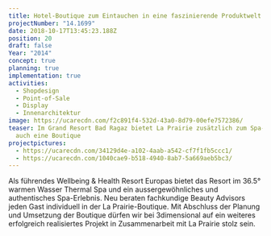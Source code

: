 ```yaml
---
title: Hotel-Boutique zum Eintauchen in eine faszinierende Produktwelt
projectNumber: "14.1699"
date: 2018-10-17T13:45:23.188Z
position: 20
draft: false
Year: "2014"
concept: true
planning: true
implementation: true
activities:
  - Shopdesign
  - Point-of-Sale
  - Display
  - Innenarchitektur
image: https://ucarecdn.com/f2c891f4-532d-43a0-8d79-00efe7572386/
teaser: Im Grand Resort Bad Ragaz bietet La Prairie zusätzlich zum Spa-Erlebnis
  auch eine Boutique
projectpictures:
  - https://ucarecdn.com/34129d4e-a102-4aab-a542-cf7f1fb5ccc1/
  - https://ucarecdn.com/1040cae9-b518-4940-8ab7-5a669aeb5bc3/
---
```

Als führendes Wellbeing & Health Resort Europas bietet das Resort im 36.5° warmen Wasser Thermal Spa und ein aussergewöhnliches und authentisches Spa-Erlebnis. Neu beraten fachkundige Beauty Advisors jeden Gast individuell in der La Prairie-Boutique. Mit Abschluss der Planung und Umsetzung der Boutique dürfen wir bei 3dimensional auf ein weiteres erfolgreich realisiertes Projekt in Zusammenarbeit mit La Prairie stolz sein.
